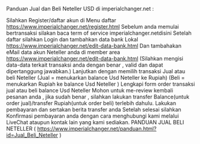 Panduan Jual dan Beli Neteller USD di imperialchanger.net :

Silahkan Register/daftar akun di Menu daftar
https://www.imperialchanger.net/register.html
Sebelum anda memulai bertransaksi silakan baca term of service imperialchanger.netdisini
Setelah daftar silahkan Login dan tambahkan data bank Lokal
https://www.imperialchanger.net/edit-data-bank.html
Dan tambahakan eMail data akun Neteller anda di member area 
https://www.imperialchanger.net/edit-data-bank.html
(Silahkan mengisi data-data terkait transaksi anda dengan benar , valid dan dapat dipertanggung jawabkan.)
Lanjutkan dengan memilih transaksi Jual atau beli Neteller
(Jual = menukarkan balance Usd Neteller ke Rupiah)
(Beli = menukarkan Rupiah ke balance Usd Neteller )
Lengkapi form order transaksi jual atau beli balance Usd Neteller
Mohon untuk me-review kembali pesanan anda , jika sudah benar , silahkan lakukan transfer Balance(untuk order jual)/transfer Rupiah(untuk order beli) terlebih dahulu.
Lakukan pembayaran dan sertakan berita transfer anda
Setelah selesai silahkan Konfirmasi pembayaran anda dengan cara menghubungi kami melalui LiveChat ataupun kontak lain yang kami sediakan.
PANDUAN JUAL BELI NETELLER ( https://www.imperialchanger.net/panduan.html?id=Jual_Beli_Neteller )
